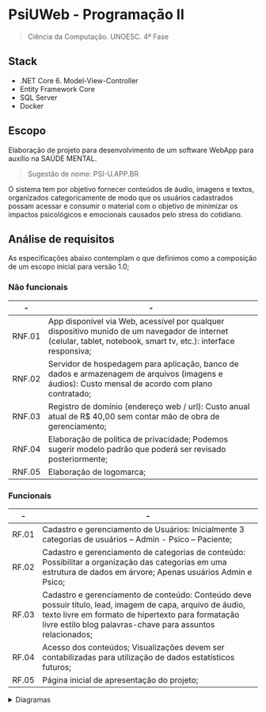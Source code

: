 # PsiUWeb - Programação II
> Ciência da Computação. UNOESC. 4ª Fase

## Stack
* .NET Core 6. Model-View-Controller
* Entity Framework Core
* SQL Server
* Docker

## Escopo
Elaboração de projeto para desenvolvimento de um software WebApp para auxílio na SAÚDE MENTAL.
> Sugestão de nome: PSI-U.APP.BR

O sistema tem por objetivo fornecer conteúdos de áudio, imagens e textos, organizados categoricamente de modo
que os usuários cadastrados possam acessar e consumir o material com o objetivo de minimizar os impactos
psicológicos e emocionais causados pelo stress do cotidiano.

## Análise de requisitos
As especificações abaixo contemplam o que definimos como a composição de um escopo inicial para versão 1.0;

### Não funcionais
-|-
-|-
RNF.01 | App disponível via Web, acessível por qualquer dispositivo munido de um navegador de internet (celular, tablet, notebook, smart tv, etc.): interface responsiva;
RNF.02 | Servidor de hospedagem para aplicação, banco de dados e armazenagem de arquivos (imagens e áudios): Custo mensal de acordo com plano contratado;
RNF.03 | Registro de domínio (endereço web / url): Custo anual atual de R$ 40,00 sem contar mão de obra de gerenciamento;
RNF.04 | Elaboração de política de privacidade; Podemos sugerir modelo padrão que poderá ser revisado posteriormente;
RNF.05 | Elaboração de logomarca; 

### Funcionais
-|-
-|-
RF.01 | Cadastro e gerenciamento de Usuários: Inicialmente 3 categorias de usuários – Admin - Psico – Paciente;
RF.02 | Cadastro e gerenciamento de categorias de conteúdo: Possibilitar a organização das categorias em uma estrutura de dados em árvore; Apenas usuários Admin e Psico;
RF.03 | Cadastro e gerenciamento de conteúdo: Conteúdo deve possuir título, lead, imagem de capa, arquivo de áudio, texto livre em formato de hipertexto para formatação livre estilo blog palavras-chave para assuntos relacionados;
RF.04 | Acesso dos conteúdos; Visualizações devem ser contabilizadas para utilização de dados estatísticos futuros;
RF.05 | Página inicial de apresentação do projeto;

<details>
  <summary>Diagramas</summary>

## Classe
    
```mermaid
  classDiagram
    direction LR
    Enum <.. Papeis
    Papeis "1" *--> "*" PapeisUsuario
    PapeisUsuario "*" <--* "1" Usuario
    Usuario <|-- Psico
    Usuario <|-- Paciente
    Psico "1" *--> "*" Conteudo
    Paciente "1" *--> "0..*" PacienteConteudo
    Conteudo "1" *--> "0..*" PacienteConteudo
    Conteudo "1" *--> "1..*" ConteudoMidia
    Conteudo "1" *--> "1..*" ConteudoCategoria
    ConteudoCategoria "1..*" <--* "1" Categoria
    Categoria o--> Categoria
    ConteudoMidia "1..*" <--* "1" Midia

    class Enum{
        - Paciente: int
        - Admin: int
        - Psico: int
    }
    class Papeis{
        - PapeisID: int
        - Descricao: string
    }
    class PapeisUsuario{
        - Usuario: Usuario
        - Papeil: Papeis
    }
    class Usuario{
        - UsuarioID: int
        - Nome: string
        - Email: int?
        - EmailConfirmado: boolean
        - SenhaHash: string
        - SeloSeguranca: string
        - Bloqueio: boolean
        - BloqueioFim: DateTime
        - ContagemFalhasAcesso: int
        - DataCriacao: DateTime
    }
    class Psico{
        - PsicoID: int
        - Nome: string
        - CRP: string
        - Liberado: boolean
        - Usuario: Usuario
        - Endereco: Endereco
    }
    class Paciente{
        - PacienteID: int
        - Nome: string
        - DataNascimento: DateTime
        - Sexo: string
        - Peso: float
        - Altura: float
        - Cor: Cor_Raca
        - Endereco: Endereco
        - Usuario: Usuario
    }
    class PacienteConteudo{
        - PacienteConteudoID: Guid
        - ConteudoID: int
        - PacienteID: int
        - DataHora: DateTime
    }
    class Conteudo{
        - ConteudoID: int
        - Titulo: string
        - Resumo: string
        - HiperTexto: string
        - Autor_PsicoID: int
    }
    class ConteudoMidia{
        - ConteudoMidiaID: int
        - ConteudoID: int
        - MidiaID: int
    }
    class Midia{
        - MidiaID: int
        - URL: string
        - TipoMidia: string
    }
    class ConteudoCategoria{
        - ConteudoCategoriaID: int
        - CategoriaID: int
        - ConteudoID: int
    }
    class Categoria{
        - CategoriaID: int
        - Nome: string
        - CategoriaPaiId: int
    }
```

  ## Classe
  ![Diagrama de classe](https://i.ibb.co/Jxd7KBh/class.jpg)

  ## Caso de uso
  ![Diagrama de caso de uso](https://i.ibb.co/2vzsLt4/usecase.jpg)
</details>
